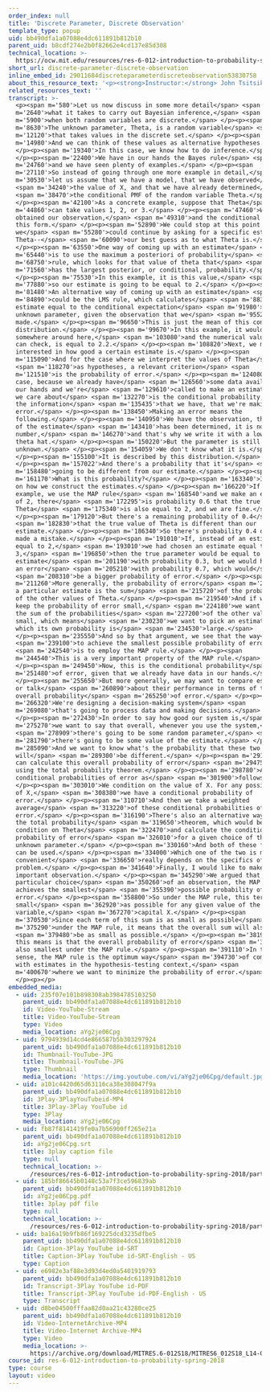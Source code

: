 ```yaml
---
order_index: null
title: 'Discrete Parameter, Discrete Observation'
template_type: popup
uid: bb490dfa1a07088e4dc611891b812b10
parent_uid: b8cdf274e2b0f82662e4cd137e85d308
technical_location: >-
  https://ocw.mit.edu/resources/res-6-012-introduction-to-probability-spring-2018/part-ii-inference-limit-theorems/discrete-parameter-discrete-observation
short_url: discrete-parameter-discrete-observation
inline_embed_id: 29011684discreteparameterdiscreteobservation53830758
about_this_resource_text: '<p><strong>Instructor:</strong> John Tsitsiklis</p>'
related_resources_text: ''
transcript: >-
  <p><span m='580'>Let us now discuss in some more detail</span> <span
  m='2640'>what it takes to carry out Bayesian inference,</span> <span
  m='5900'>when both random variables are discrete.</span> </p><p><span
  m='8630'>The unknown parameter, Theta, is a random variable</span> <span
  m='12120'>that takes values in the discrete set.</span> </p><p><span
  m='14980'>And we can think of these values as alternative hypotheses.</span>
  </p><p><span m='19340'>In this case, we know how to do inference.</span>
  </p><p><span m='22400'>We have in our hands the Bayes rule</span> <span
  m='24760'>and we have seen plenty of examples.</span> </p><p><span
  m='27110'>So instead of going through one more example in detail,</span> <span
  m='30530'>let us assume that we have a model, that we have observed</span>
  <span m='34240'>the value of X, and that we have already determined</span>
  <span m='38470'>the conditional PMF of the random variable Theta.</span>
  </p><p><span m='42100'>As a concrete example, suppose that Theta</span> <span
  m='44860'>can take values 1, 2, or 3.</span> </p><p><span m='47460'>We have
  obtained our observation,</span> <span m='49310'>and the conditional PMF takes
  this form.</span> </p><p><span m='52890'>We could stop at this point or
  we</span> <span m='55280'>could continue by asking for a specific estimate of
  Theta--</span> <span m='60090'>our best guess as to what Theta is.</span>
  </p><p><span m='63550'>One way of coming up with an estimate</span> <span
  m='65440'>is to use the maximum a posteriori of probability</span> <span
  m='68750'>rule, which looks for that value of theta that</span> <span
  m='71560'>has the largest posterior, or conditional, probability.</span>
  </p><p><span m='75530'>In this example, it is this value,</span> <span
  m='77880'>so our estimate is going to be equal to 2.</span> </p><p><span
  m='81480'>An alternative way of coming up with an estimate</span> <span
  m='84890'>could be the LMS rule, which calculates</span> <span m='88340'>an
  estimate equal to the conditional expectation</span> <span m='91980'>of the
  unknown parameter, given the observation that we</span> <span m='95520'>have
  made.</span> </p><p><span m='96650'>This is just the mean of this conditional
  distribution.</span> </p><p><span m='99670'>In this example, it would fall
  somewhere around here,</span> <span m='103080'>and the numerical value, as you
  can check, is equal to 2.2.</span> </p><p><span m='108820'>Next, we may be
  interested in how good a certain estimate is.</span> </p><p><span
  m='115090'>And for the case where we interpret the values of Theta</span>
  <span m='118270'>as hypotheses, a relevant criterion</span> <span
  m='121510'>is the probability of error.</span> </p><p><span m='124080'>In this
  case, because we already have</span> <span m='126560'>some data available in
  our hands and we're</span> <span m='129610'>called to make an estimate, what
  we care about</span> <span m='132270'>is the conditional probability, given
  the information</span> <span m='135435'>that we have, that we're making an
  error.</span> </p><p><span m='138450'>Making an error means the
  following.</span> </p><p><span m='140950'>We have the observation, the value
  of the estimate</span> <span m='143410'>has been determined, it is now a
  number,</span> <span m='146270'>and that's why we write it with a lowercase
  theta hat.</span> </p><p><span m='150220'>But the parameter is still
  unknown.</span> </p><p><span m='154059'>We don't know what it is.</span>
  </p><p><span m='155100'>It is described by this distribution.</span>
  </p><p><span m='157022'>And there's a probability that it's</span> <span
  m='158480'>going to be different from our estimate.</span> </p><p><span
  m='161170'>What is this probability?</span> </p><p><span m='163340'>It depends
  on how we construct the estimates.</span> </p><p><span m='166220'>If in this
  example, we use the MAP rule</span> <span m='168540'>and we make an estimate
  of 2, there</span> <span m='172295'>is probability 0.6 that the true value of
  Theta</span> <span m='175340'>is also equal to 2, and we are fine.</span>
  </p><p><span m='179120'>But there's a remaining probability of 0.4</span>
  <span m='182830'>that the true value of Theta is different than our
  estimate.</span> </p><p><span m='186340'>So there's probability 0.4 of having
  made a mistake.</span> </p><p><span m='191010'>If, instead of an estimate
  equal to 2,</span> <span m='193010'>we had chosen an estimate equal to
  3,</span> <span m='196850'>then the true parameter would be equal to our
  estimate</span> <span m='201190'>with probability 0.3, but we would have made
  an error</span> <span m='205210'>with probability 0.7, which would</span>
  <span m='208310'>be a bigger probability of error.</span> </p><p><span
  m='211260'>More generally, the probability of error</span> <span m='213620'>of
  a particular estimate is the sum</span> <span m='215720'>of the probabilities
  of the other values of Theta.</span> </p><p><span m='219540'>And if we want to
  keep the probability of error small,</span> <span m='224180'>we want to keep
  the sum of the probabilities</span> <span m='227200'>of the other values
  small, which means</span> <span m='230230'>we want to pick an estimate for
  which its own probability is</span> <span m='234530'>large.</span>
  </p><p><span m='235550'>And so by that argument, we see that the way</span>
  <span m='239100'>to achieve the smallest possible probability of error</span>
  <span m='242540'>is to employ the MAP rule.</span> </p><p><span
  m='244540'>This is a very important property of the MAP rule.</span>
  </p><p><span m='249450'>Now, this is the conditional probability</span> <span
  m='251480'>of error, given that we already have data in our hands.</span>
  </p><p><span m='255650'>But more generally, we may want to compare estimators
  or talk</span> <span m='260890'>about their performance in terms of their
  overall probability</span> <span m='265250'>of error.</span> </p><p><span
  m='266320'>We're designing a decision-making system</span> <span
  m='269080'>that's going to process data and making decisions.</span>
  </p><p><span m='272430'>In order to say how good our system is,</span> <span
  m='275270'>we want to say that overall, whenever you use the system,</span>
  <span m='278909'>there's going to be some random parameter,</span> <span
  m='281790'>there's going to be some value of the estimate.</span> </p><p><span
  m='285090'>And we want to know what's the probability that these two
  will</span> <span m='289300'>be different.</span> </p><p><span m='291340'>We
  can calculate this overall probability of error</span> <span m='294750'>by
  using the total probability theorem.</span> </p><p><span m='298780'>And the
  conditional probabilities of error as</span> <span m='301900'>follows.</span>
  </p><p><span m='303010'>We condition on the value of X. For any possible value
  of X,</span> <span m='308380'>we have a conditional probability of
  error.</span> </p><p><span m='310710'>And then we take a weighted
  average</span> <span m='313220'>of these conditional probabilities of
  error.</span> </p><p><span m='316190'>There's also an alternative way of using
  the total probability</span> <span m='319650'>theorem, which would be to first
  condition on Theta</span> <span m='322470'>and calculate the conditional
  probability of error</span> <span m='326010'>for a given choice of this
  unknown parameter.</span> </p><p><span m='330160'>And both of these formulas
  can be used.</span> </p><p><span m='334000'>Which one of the two is more
  convenient</span> <span m='336650'>really depends on the specifics of the
  problem.</span> </p><p><span m='341640'>Finally, I would like to make an
  important observation.</span> </p><p><span m='345290'>We argued that for any
  particular choice</span> <span m='350260'>of an observation, the MAP rule
  achieves the smallest</span> <span m='355390'>possible probability of
  error.</span> </p><p><span m='358800'>So under the MAP rule, this term is as
  small</span> <span m='362920'>as possible for any given value of the random
  variable,</span> <span m='367270'>capital X.</span> </p><p><span
  m='370530'>Since each term of this sum is as small as possible</span> <span
  m='375290'>under the MAP rule, it means that the overall sum will also</span>
  <span m='379480'>be as small as possible.</span> </p><p><span m='381950'>And
  this means is that the overall probability of error</span> <span m='387750'>is
  also smallest under the MAP rule.</span> </p><p><span m='391110'>In this
  sense, the MAP rule is the optimum way</span> <span m='394730'>of coming up
  with estimates in the hypothesis-testing context,</span> <span
  m='400670'>where we want to minimize the probability of error.</span>
  </p><p></p>
embedded_media:
  - uid: 235f07e101b898308ab3984785103250
    parent_uid: bb490dfa1a07088e4dc611891b812b10
    id: Video-YouTube-Stream
    title: Video-YouTube-Stream
    type: Video
    media_location: aYg2je06Cpg
  - uid: 9794939d14cd4e866587b5b303297924
    parent_uid: bb490dfa1a07088e4dc611891b812b10
    id: Thumbnail-YouTube-JPG
    title: Thumbnail-YouTube-JPG
    type: Thumbnail
    media_location: 'https://img.youtube.com/vi/aYg2je06Cpg/default.jpg'
  - uid: a101c4420d65d63116ca38e308047f9a
    parent_uid: bb490dfa1a07088e4dc611891b812b10
    id: 3Play-3PlayYouTubeid-MP4
    title: 3Play-3Play YouTube id
    type: 3Play
    media_location: aYg2je06Cpg
  - uid: fb87f8141419fe0a7b56900ff265e21a
    parent_uid: bb490dfa1a07088e4dc611891b812b10
    id: aYg2je06Cpg.srt
    title: 3play caption file
    type: null
    technical_location: >-
      /resources/res-6-012-introduction-to-probability-spring-2018/part-ii-inference-limit-theorems/discrete-parameter-discrete-observation/aYg2je06Cpg.srt
  - uid: 185bf86645b0148c53a7f3ce596839ab
    parent_uid: bb490dfa1a07088e4dc611891b812b10
    id: aYg2je06Cpg.pdf
    title: 3play pdf file
    type: null
    technical_location: >-
      /resources/res-6-012-introduction-to-probability-spring-2018/part-ii-inference-limit-theorems/discrete-parameter-discrete-observation/aYg2je06Cpg.pdf
  - uid: ba16a19b9fb86f169225dcd3235dfbe5
    parent_uid: bb490dfa1a07088e4dc611891b812b10
    id: Caption-3Play YouTube id-SRT
    title: Caption-3Play YouTube id-SRT-English - US
    type: Caption
  - uid: e6982e3af88e3d93d4ed0a5401919793
    parent_uid: bb490dfa1a07088e4dc611891b812b10
    id: Transcript-3Play YouTube id-PDF
    title: Transcript-3Play YouTube id-PDF-English - US
    type: Transcript
  - uid: d8be04500fffaa82d0aa21c43280ce25
    parent_uid: bb490dfa1a07088e4dc611891b812b10
    id: Video-InternetArchive-MP4
    title: Video-Internet Archive-MP4
    type: Video
    media_location: >-
      https://archive.org/download/MITRES.6-012S18/MITRES6_012S18_L14-05_300k.mp4
course_id: res-6-012-introduction-to-probability-spring-2018
type: course
layout: video
---
```

